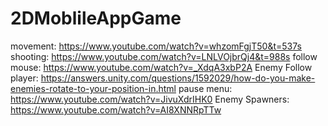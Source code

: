 # 2DMoblileAppGame
movement: https://www.youtube.com/watch?v=whzomFgjT50&t=537s
shooting: https://www.youtube.com/watch?v=LNLVOjbrQj4&t=988s
follow mouse: https://www.youtube.com/watch?v=_XdqA3xbP2A
Enemy Follow player: https://answers.unity.com/questions/1592029/how-do-you-make-enemies-rotate-to-your-position-in.html
pause menu: https://www.youtube.com/watch?v=JivuXdrIHK0
Enemy Spawners: https://www.youtube.com/watch?v=AI8XNNRpTTw

